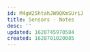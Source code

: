 ```yaml
---
id: M4gW25htahJW9QKmSUriJ
title: Sensors - Notes
desc: ''
updated: 1628745970584
created: 1628701020085
---
```

